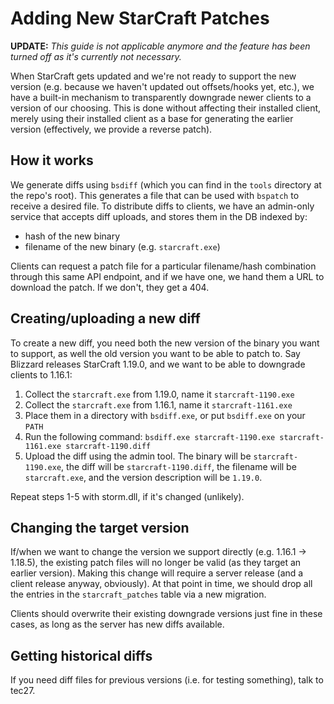 # Adding New StarCraft Patches

**UPDATE:** _This guide is not applicable anymore and the feature has been turned off as it's
currently not necessary._

When StarCraft gets updated and we're not ready to support the new version (e.g. because we haven't
updated out offsets/hooks yet, etc.), we have a built-in mechanism to transparently downgrade newer
clients to a version of our choosing. This is done without affecting their installed client, merely
using their installed client as a base for generating the earlier version (effectively, we provide
a reverse patch).

## How it works

We generate diffs using `bsdiff` (which you can find in the `tools` directory at the repo's root).
This generates a file that can be used with `bspatch` to receive a desired file. To distribute diffs
to clients, we have an admin-only service that accepts diff uploads, and stores them in the DB
indexed by:

  - hash of the new binary
  - filename of the new binary (e.g. `starcraft.exe`)

Clients can request a patch file for a particular filename/hash combination through this same API
endpoint, and if we have one, we hand them a URL to download the patch. If we don't, they get a 404.

## Creating/uploading a new diff

To create a new diff, you need both the new version of the binary you want to support, as well the
old version you want to be able to patch to. Say Blizzard releases StarCraft 1.19.0, and we want to
be able to downgrade clients to 1.16.1:

1) Collect the `starcraft.exe` from 1.19.0, name it `starcraft-1190.exe`
2) Collect the `starcraft.exe` from 1.16.1, name it `starcraft-1161.exe`
3) Place them in a directory with `bsdiff.exe`, or put `bsdiff.exe` on your `PATH`
4) Run the following command: `bsdiff.exe starcraft-1190.exe starcraft-1161.exe starcraft-1190.diff`
5) Upload the diff using the admin tool. The binary will be `starcraft-1190.exe`, the diff will be
`starcraft-1190.diff`, the filename will be `starcraft.exe`, and the version description will be
`1.19.0`.

Repeat steps 1-5 with storm.dll, if it's changed (unlikely).

## Changing the target version

If/when we want to change the version we support directly (e.g. 1.16.1 -> 1.18.5), the existing
patch files will no longer be valid (as they target an earlier version). Making this change will
require a server release (and a client release anyway, obviously). At that point in time, we should
drop all the entries in the `starcraft_patches` table via a new migration.

Clients should overwrite their existing downgrade versions just fine in these cases, as long as the
server has new diffs available.

## Getting historical diffs

If you need diff files for previous versions (i.e. for testing something), talk to tec27.
